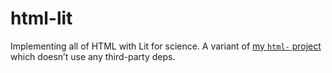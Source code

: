 # html-lit

Implementing all of HTML with Lit for science. A variant of [my `html-`
project](https://github.com/knowler/html-) which doesn’t use any third-party
deps.
